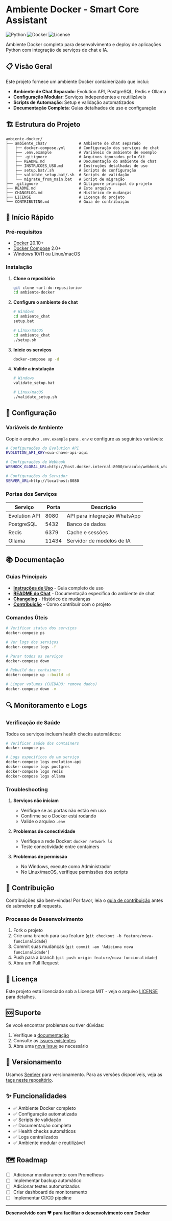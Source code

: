 # Ambiente Docker - Smart Core Assistant

![Python](https://img.shields.io/badge/Python-3.8+-blue.svg)
![Docker](https://img.shields.io/badge/Docker-20.10+-blue.svg)
![License](https://img.shields.io/badge/License-MIT-green.svg)

Ambiente Docker completo para desenvolvimento e deploy de aplicações Python com integração de serviços de chat e IA.

## 📋 Visão Geral

Este projeto fornece um ambiente Docker containerizado que inclui:

- **Ambiente de Chat Separado**: Evolution API, PostgreSQL, Redis e Ollama
- **Configuração Modular**: Serviços independentes e reutilizáveis
- **Scripts de Automação**: Setup e validação automatizados
- **Documentação Completa**: Guias detalhados de uso e configuração

## 🏗️ Estrutura do Projeto

```
ambiente-docker/
├── ambiente_chat/              # Ambiente de chat separado
│   ├── docker-compose.yml      # Configuração dos serviços de chat
│   ├── .env.example            # Variáveis de ambiente de exemplo
│   ├── .gitignore              # Arquivos ignorados pelo Git
│   ├── README.md               # Documentação do ambiente de chat
│   ├── INSTRUCOES_USO.md       # Instruções detalhadas de uso
│   ├── setup.bat/.sh           # Scripts de configuração
│   ├── validate_setup.bat/.sh  # Scripts de validação
│   └── migrate_from_main.bat   # Script de migração
├── .gitignore                  # Gitignore principal do projeto
├── README.md                   # Este arquivo
├── CHANGELOG.md                # Histórico de mudanças
├── LICENSE                     # Licença do projeto
└── CONTRIBUTING.md             # Guia de contribuição
```

## 🚀 Início Rápido

### Pré-requisitos

- [Docker](https://www.docker.com/get-started) 20.10+
- [Docker Compose](https://docs.docker.com/compose/install/) 2.0+
- Windows 10/11 ou Linux/macOS

### Instalação

1. **Clone o repositório**
   ```bash
   git clone <url-do-repositorio>
   cd ambiente-docker
   ```

2. **Configure o ambiente de chat**
   ```bash
   # Windows
   cd ambiente_chat
   setup.bat
   
   # Linux/macOS
   cd ambiente_chat
   ./setup.sh
   ```

3. **Inicie os serviços**
   ```bash
   docker-compose up -d
   ```

4. **Valide a instalação**
   ```bash
   # Windows
   validate_setup.bat
   
   # Linux/macOS
   ./validate_setup.sh
   ```

## 🔧 Configuração

### Variáveis de Ambiente

Copie o arquivo `.env.example` para `.env` e configure as seguintes variáveis:

```bash
# Configurações do Evolution API
EVOLUTION_API_KEY=sua-chave-api-aqui

# Configurações de Webhook
WEBHOOK_GLOBAL_URL=http://host.docker.internal:8000/oraculo/webhook_whatsapp/

# Configurações do Servidor
SERVER_URL=http://localhost:8080
```

### Portas dos Serviços

| Serviço | Porta | Descrição |
|---------|-------|----------|
| Evolution API | 8080 | API para integração WhatsApp |
| PostgreSQL | 5432 | Banco de dados |
| Redis | 6379 | Cache e sessões |
| Ollama | 11434 | Servidor de modelos de IA |

## 📚 Documentação

### Guias Principais

- [**Instruções de Uso**](ambiente_chat/INSTRUCOES_USO.md) - Guia completo de uso
- [**README do Chat**](ambiente_chat/README.md) - Documentação específica do ambiente de chat
- [**Changelog**](CHANGELOG.md) - Histórico de mudanças
- [**Contribuição**](CONTRIBUTING.md) - Como contribuir com o projeto

### Comandos Úteis

```bash
# Verificar status dos serviços
docker-compose ps

# Ver logs dos serviços
docker-compose logs -f

# Parar todos os serviços
docker-compose down

# Rebuild dos containers
docker-compose up --build -d

# Limpar volumes (CUIDADO: remove dados)
docker-compose down -v
```

## 🔍 Monitoramento e Logs

### Verificação de Saúde

Todos os serviços incluem health checks automáticos:

```bash
# Verificar saúde dos containers
docker-compose ps

# Logs específicos de um serviço
docker-compose logs evolution-api
docker-compose logs postgres
docker-compose logs redis
docker-compose logs ollama
```

### Troubleshooting

1. **Serviços não iniciam**
   - Verifique se as portas não estão em uso
   - Confirme se o Docker está rodando
   - Valide o arquivo `.env`

2. **Problemas de conectividade**
   - Verifique a rede Docker: `docker network ls`
   - Teste conectividade entre containers

3. **Problemas de permissão**
   - No Windows, execute como Administrador
   - No Linux/macOS, verifique permissões dos scripts

## 🤝 Contribuição

Contribuições são bem-vindas! Por favor, leia o [guia de contribuição](CONTRIBUTING.md) antes de submeter pull requests.

### Processo de Desenvolvimento

1. Fork o projeto
2. Crie uma branch para sua feature (`git checkout -b feature/nova-funcionalidade`)
3. Commit suas mudanças (`git commit -am 'Adiciona nova funcionalidade'`)
4. Push para a branch (`git push origin feature/nova-funcionalidade`)
5. Abra um Pull Request

## 📄 Licença

Este projeto está licenciado sob a Licença MIT - veja o arquivo [LICENSE](LICENSE) para detalhes.

## 🆘 Suporte

Se você encontrar problemas ou tiver dúvidas:

1. Verifique a [documentação](ambiente_chat/INSTRUCOES_USO.md)
2. Consulte as [issues existentes](../../issues)
3. Abra uma [nova issue](../../issues/new) se necessário

## 🔄 Versionamento

Usamos [SemVer](http://semver.org/) para versionamento. Para as versões disponíveis, veja as [tags neste repositório](../../tags).

## ✨ Funcionalidades

- ✅ Ambiente Docker completo
- ✅ Configuração automatizada
- ✅ Scripts de validação
- ✅ Documentação completa
- ✅ Health checks automáticos
- ✅ Logs centralizados
- ✅ Ambiente modular e reutilizável

## 🗺️ Roadmap

- [ ] Adicionar monitoramento com Prometheus
- [ ] Implementar backup automático
- [ ] Adicionar testes automatizados
- [ ] Criar dashboard de monitoramento
- [ ] Implementar CI/CD pipeline

---

**Desenvolvido com ❤️ para facilitar o desenvolvimento com Docker**